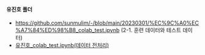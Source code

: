 #### 유진호 폴더

* https://github.com/sunmulim/-/blob/main/20230301/%EC%9C%A0%EC%A7%84%ED%98%B8_colab_test.ipynb (2-1. 훈련 데이터와 테스트 데이터)
* [유진호_colab_test.ipynb(데이터 전처리)](https://github.com/sunmulim/-/blob/main/20230301/%EC%9C%A0%EC%A7%84%ED%98%B8_colab_test.ipynb(%EB%8D%B0%EC%9D%B4%ED%84%B0%20%EC%A0%84%EC%B2%98%EB%A6%AC))

